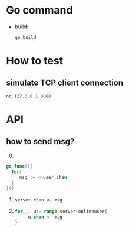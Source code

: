# Go command

- build:

  ```shell
  go build
  ``` 
  

# How to test

## simulate TCP client connection

```shell
nc 127.0.0.1 8888
```


# API
## how to send msg?


0.

   ```go
   go func(){
     for{
        msg := <-user.chan
     }
   }()
   ```
   
1. `server.chan <- msg`
2.
   ```go
   for _, u:= range server.onlineuser{
        u.chan <- msg
   }
   ```